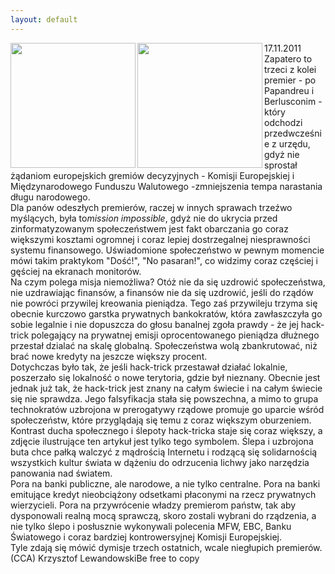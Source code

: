 ```yaml
---
layout: default
---
```

<img src="{{site.baseurl}}\articles\pictures\465.occupyself.jpg"  align="left" width="200"><img src="{{site.baseurl}}\articles\pictures\.jpg"  align="left" width="200"><!--93--><p>
17.11.2011<br>Zapatero to trzeci z kolei premier - po Papandreu i Berlusconim - który odchodzi przedwcześnie z urzędu, gdyż nie sprostał żądaniom europejskich gremiów decyzyjnych - Komisji Europejskiej i Międzynarodowego Funduszu Walutowego -zmniejszenia tempa narastania długu narodowego.<br>Dla panów odeszłych premierów, raczej w innych sprawach trzeźwo myślących, była to<i style="padding-top: 0px; padding-right: 0px; padding-bottom: 0px; padding-left: 0px; -webkit-border-horizontal-spacing: 0px; -webkit-border-vertical-spacing: 0px; border-top-width: 0px; border-right-width: 0px; border-bottom-width: 0px; border-left-width: 0px; margin-top: 0px; margin-right: 0px; margin-bottom: 0px; margin-left: 0px; ">mission impossible</i>, gdyż nie do ukrycia przed zinformatyzowanym społeczeństwem jest fakt obarczania go coraz większymi kosztami ogromnej i coraz lepiej dostrzegalnej niesprawności systemu finansowego. Uświadomione społeczeństwo w pewnym momencie mówi takim praktykom "Dość!", "No pasaran!", co widzimy coraz częściej i gęściej na ekranach monitorów.<br>Na czym polega misja niemożliwa? Otóż nie da się uzdrowić społeczeństwa, nie uzdrawiając finansów, a finansów nie da się uzdrowić, jeśli do rządów nie powróci przywilej kreowania pieniądza. Tego zaś przywileju trzyma się obecnie kurczowo garstka prywatnych bankokratów, która zawłaszczyła go sobie legalnie i nie dopuszcza do głosu banalnej zgoła prawdy - że jej hack-trick polegający na prywatnej emisji oprocentowanego pieniądza dłużnego przestał dzialać na skalę globalną. Społeczeństwa wolą zbankrutować, niż brać nowe kredyty na jeszcze większy procent.<br>Dotychczas było tak, że jeśli hack-trick przestawał działać lokalnie, poszerzało się lokalność o nowe terytoria, gdzie był nieznany. Obecnie jest jednak już tak, że hack-trick jest znany na całym świecie i na całym świecie się nie sprawdza. Jego falsyfikacja stała się powszechna, a mimo to grupa technokratów uzbrojona w prerogatywy rządowe promuje go uparcie wśród społeczeństw, które przyglądają się temu z coraz większym oburzeniem.<br>Kontrast ducha społecznego i ślepoty hack-tricka staje się coraz większy, a zdjęcie ilustrujące ten artykuł jest tylko tego symbolem. Ślepa i uzbrojona buta chce pałką walczyć z mądrością Internetu i rodzącą się solidarnością wszystkich kultur świata w dążeniu do odrzucenia lichwy jako narzędzia panowania nad światem.<br>Pora na banki publiczne, ale narodowe, a nie tylko centralne. Pora na banki emitujące kredyt nieobciążony odsetkami płaconymi na rzecz prywatnych wierzycieli. Pora na przywrócenie władzy premierom państw, tak aby dysponowali realną mocą sprawczą, skoro zostali wybrani do rządzenia, a nie tylko ślepo i posłusznie wykonywali polecenia MFW, EBC, Banku Światowego i coraz bardziej kontrowersyjnej Komisji Europejskiej.<br>Tyle zdają się mówić dymisje trzech ostatnich, wcale niegłupich premierów.<br>(CCA) Krzysztof LewandowskiBe free to copy</p>